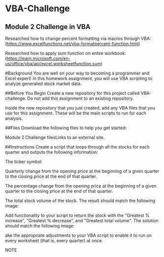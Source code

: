 # VBA-Challenge
## Module 2 Challenge in VBA 

Researched how to change percent formatting via macros through VBA:
  (https://www.excelfunctions.net/vba-formatpercent-function.html)

Researched how to apply sum function on entire workbook:
  (https://learn.microsoft.com/en-us/office/vba/api/excel.worksheetfunction.sum)
  
#Background
You are well on your way to becoming a programmer and Excel expert! In this homework assignment, you will use VBA scripting to analyze generated stock market data.

##Before You Begin
Create a new repository for this project called VBA-challenge. Do not add this assignment to an existing repository.

Inside the new repository that you just created, add any VBA files that you use for this assignment. These will be the main scripts to run for each analysis.

##Files
Download the following files to help you get started:

Module 2 Challenge filesLinks to an external site.

##Instructions
Create a script that loops through all the stocks for each quarter and outputs the following information:

The ticker symbol

Quarterly change from the opening price at the beginning of a given quarter to the closing price at the end of that quarter.

The percentage change from the opening price at the beginning of a given quarter to the closing price at the end of that quarter.

The total stock volume of the stock. The result should match the following image:

Add functionality to your script to return the stock with the "Greatest % increase", "Greatest % decrease", and "Greatest total volume". The solution should match the following image:

ake the appropriate adjustments to your VBA script to enable it to run on every worksheet (that is, every quarter) at once.

NOTE



  
